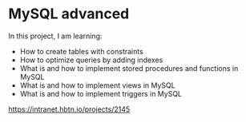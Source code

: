 # MySQL advanced

In this project, I am learning:
-   How to create tables with constraints
-   How to optimize queries by adding indexes
-   What is and how to implement stored procedures and functions in MySQL
-   What is and how to implement views in MySQL
-   What is and how to implement triggers in MySQL

https://intranet.hbtn.io/projects/2145
